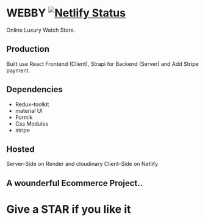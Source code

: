 # WEBBY [![Netlify Status](https://api.netlify.com/api/v1/badges/4157ea91-dc8f-4f5f-a6d6-80a532fa2ab3/deploy-status)](https://app.netlify.com/sites/webbyio/deploys)
Online Luxury Watch Store. 

## Production
Built use React Frontend (Client), Strapi for Backend (Server) and Add Stripe payment.

## Dependencies
- Redux-toolkit
- material UI
- Formik
- Css Modules
- stripe

## Hosted
Server-Side on Render and cloudinary
Client-Side on Netlify

## A wounderful Ecommerce Project..

# Give a STAR if you like it 
